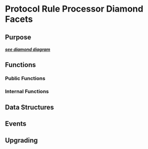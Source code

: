 # Protocol Rule Processor Diamond Facets  

## Purpose

#### *[see diamond diagram]()*

## Functions 

### Public Functions 

### Internal Functions 

## Data Structures 

## Events 

## Upgrading 